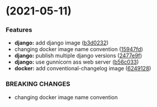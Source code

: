 #  (2021-05-11)


### Features

* **django:** add django image ([b3d0232](https://github.com/diodonfrost/hello-docker/commit/b3d0232be0027d1c9b30af62ab64cc2ef9694276))
* changing docker image name convention ([15947fd](https://github.com/diodonfrost/hello-docker/commit/15947fdec3378ad7a438351691c8e869334b0fa0))
* **django:** publish multiple django versions ([2477e9f](https://github.com/diodonfrost/hello-docker/commit/2477e9f4d5b7b7d5e54ce00ee6bb618018fc6936))
* **django:** use gunnicorn ass web server ([b56c033](https://github.com/diodonfrost/hello-docker/commit/b56c033504725d48794937a1a2ac6b8c8caeb36d))
* **docker:** add conventional-changelog image ([6249128](https://github.com/diodonfrost/hello-docker/commit/624912859ff78cb5467b9481c8970eee44cfea31))


### BREAKING CHANGES

* changing docker image name convention


